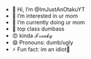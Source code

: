 - 👋 Hi, I’m @ImJustAnOtakuYT
- 👀 I’m interested in ur mom
- 🌱 I’m currently doing ur mom
- 🎩 top class dumbass
- 😍 kinda ℱ𝓇ℯ𝒶𝓀𝓎
- 😄 Pronouns: dumb/ugly
- ⚡ Fun fact: im an idiot🙂

<!---
ImJustAnOtakuYT/ImJustAnOtakuYT is a ✨ special ✨ repository because its `README.md` (this file) appears on your GitHub profile.
You can click the Preview link to take a look at your changes.
--->
